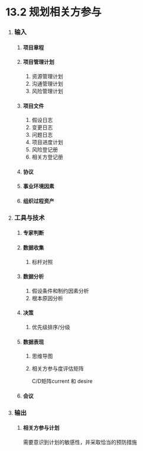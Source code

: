 # 13.2 规划相关方参与

1. ### 输入

   1. #### 项目章程

   2. #### 项目管理计划

      1. 资源管理计划
      2. 沟通管理计划
      3. 风险管理计划

   3. #### 项目文件

      1. 假设日志
      2. 变更日志
      3. 问题日志
      4. 项目进度计划
      5. 风险登记册
      6. 相关方登记册

   4. #### 协议

   5. #### 事业环境因素

   6. #### 组织过程资产

2. ### 工具与技术

   1. #### 专家判断

   2. #### 数据收集

      1. 标杆对照

   3. #### 数据分析

      1. 假设条件和制约因素分析
      2. 根本原因分析

   4. #### 决策

      1. 优先级排序/分级

   5. #### 数据表现

      1. 思维导图

      2. 相关方参与度评估矩阵

         C/D矩阵current 和 desire

   6. #### 会议

3. ### 输出

   1. #### 相关方参与计划
   
      需要意识到计划的敏感性，并采取恰当的预防措施